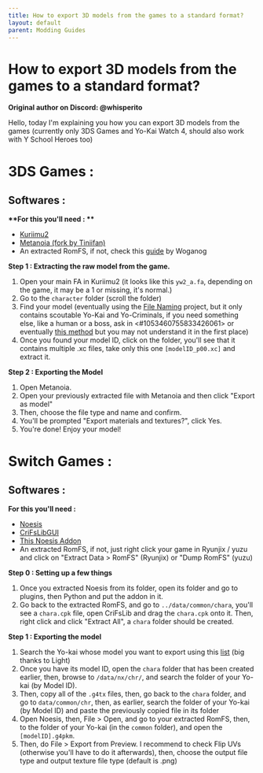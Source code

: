 ```yaml
---
title: How to export 3D models from the games to a standard format?
layout: default
parent: Modding Guides
---
```


# How to export 3D models from the games to a standard format?
**Original author on Discord: @whisperito**

Hello, today I'm explaining you how you can export 3D models from the games (currently only 3DS Games and Yo-Kai Watch 4, should also work with Y School Heroes too) 

# 3DS Games :

## Softwares :

__**For this you'll need : **__
- [Kuriimu2](https://github.com/FanTranslatorsInternational/Kuriimu2)
- [Metanoia (fork by Tiniifan)](https://github.com/Tiniifan/Metanoia/)
- An extracted RomFS, if not, check this [guide](https://discord.com/channels/1053460697754898432/1146817437526929528) by Woganog


__**Step 1 : Extracting the raw model from the game.**__

1. Open your main FA in Kuriimu2 (it looks like this `yw2_a.fa`, depending on the game, it may be a 1 or missing, it's normal.)
2. Go to the `character` folder (scroll the folder)
3. Find your model (eventually using the [File Naming](https://gamebanana.com/tools/11464) project, but it only contains scoutable Yo-Kai and Yo-Criminals, if you need something else, like a human or a boss, ask in <#1053460755833426061> or eventually [this method](https://discord.com/channels/1053460697754898432/1053460755833426061/1157804234281070642) but you may not understand it in the first place)
4. Once you found your model ID, click on the folder, you'll see that it contains multiple .xc files, take only this one `[modelID_p00.xc]` and extract it.

__**Step 2 : Exporting the Model**__

1. Open Metanoia.
2. Open your previously extracted file with Metanoia and then click "Export as model"
3. Then, choose the file type and name and confirm.
4. You'll be prompted "Export materials and textures?", click Yes.
5. You're done! Enjoy your model!

# Switch Games :

## Softwares :

__**For this you'll need :**__
- [Noesis](https://richwhitehouse.com/index.php?content=inc_projects.php&showproject=91)
- [CriFsLibGUI](https://github.com/Sewer56/CriFsV2Lib/releases)
- [This Noesis Addon](https://cdn.discordapp.com/attachments/1053460755833426061/1196766889028882442/yokai_watch_4_switch.py?ex=6602a705&is=65f03205&hm=0793df581a9ed770d50f77b923d26f088c91e160b3d619c55067c4d8b5574d3c&)
- An extracted RomFS, if not, just right click your game in Ryunjix / yuzu and click on "Extract Data > RomFS" (Ryunjix) or "Dump RomFS" (yuzu)

__**Step 0 : Setting up a few things**__

1. Once you extracted Noesis from its folder, open its folder and go to plugins, then Python and put the addon in it.
2. Go back to the extracted RomFS, and go to `../data/common/chara`, you'll see a `chara.cpk` file, open CriFsLib and drag the `chara.cpk` onto it. Then, right click and click "Extract All", a `chara` folder should be created.

__**Step 1 : Exporting the model**__

1. Search the Yo-kai whose model you want to export using this [list](https://docs.google.com/spreadsheets/d/1JABcMLPR1lp2cjappmUGu_1kkLk2wTXtklrH5WlZcBM/edit#gid=0) (big thanks to Light)
2. Once you have its model ID, open the `chara` folder that has been created earlier, then, browse to `/data/nx/chr/`, and search the folder of your Yo-kai (by Model ID).
3. Then, copy all of the `.g4tx` files, then, go back to the `chara` folder, and go to `data/common/chr`, then, as earlier, search the folder of your Yo-kai (by Model ID) and paste the previously copied file in its folder
4. Open Noesis, then, File > Open, and go to your extracted RomFS, then, to the folder of your Yo-kai (in the `common` folder), and open the `[modelID].g4pkm`.
5. Then, do File > Export from Preview. I recommend to check Flip UVs (otherwise you'll have to do it afterwards), then, choose the output file type and output texture file type (default is .png)